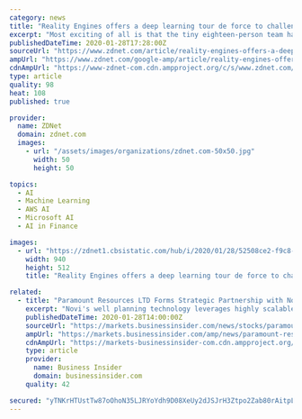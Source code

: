 ```yaml
---
category: news
title: "Reality Engines offers a deep learning tour de force to challenge Amazon et al in Enterprise AI"
excerpt: "Most exciting of all is that the tiny eighteen-person team has some very novel takes on deep learning forms of AI, the product of seasoned vets in machine learning technology and products. This is no me-too chat bot service, it would appear. Founders include Bindu Reddy, who was previously head of \"AI Verticals\" for Amazon's AWS. The company ..."
publishedDateTime: 2020-01-28T17:28:00Z
sourceUrl: "https://www.zdnet.com/article/reality-engines-offers-a-deep-learning-tour-de-force-to-challenge-amazon-et-al-in-enterprise-ai/"
ampUrl: "https://www.zdnet.com/google-amp/article/reality-engines-offers-a-deep-learning-tour-de-force-to-challenge-amazon-et-al-in-enterprise-ai/"
cdnAmpUrl: "https://www-zdnet-com.cdn.ampproject.org/c/s/www.zdnet.com/google-amp/article/reality-engines-offers-a-deep-learning-tour-de-force-to-challenge-amazon-et-al-in-enterprise-ai/"
type: article
quality: 98
heat: 108
published: true

provider:
  name: ZDNet
  domain: zdnet.com
  images:
    - url: "/assets/images/organizations/zdnet.com-50x50.jpg"
      width: 50
      height: 50

topics:
  - AI
  - Machine Learning
  - AWS AI
  - Microsoft AI
  - AI in Finance

images:
  - url: "https://zdnet1.cbsistatic.com/hub/i/2020/01/28/52508ce2-f9c8-402a-b6b2-8a1250faa0f2/binduheadshot6.jpg"
    width: 940
    height: 512
    title: "Reality Engines offers a deep learning tour de force to challenge Amazon et al in Enterprise AI"

related:
  - title: "Paramount Resources LTD Forms Strategic Partnership with Novi Labs to Integrate Machine Learning into Well Planning Workflows"
    excerpt: "Novi's well planning technology leverages highly scalable machine learning algorithms, and a wide variety of economic inputs to automate predictions for planned or producing wells. This gives well planning and engineering teams unprecedented capabilities to model capital allocation and select the ideal parameters that produce optimal production ..."
    publishedDateTime: 2020-01-28T14:00:00Z
    sourceUrl: "https://markets.businessinsider.com/news/stocks/paramount-resources-ltd-forms-strategic-partnership-with-novi-labs-to-integrate-machine-learning-into-well-planning-workflows-1028851306"
    ampUrl: "https://markets.businessinsider.com/amp/news/paramount-resources-ltd-forms-strategic-partnership-with-novi-labs-to-integrate-machine-learning-into-well-planning-workflows-1028851306"
    cdnAmpUrl: "https://markets-businessinsider-com.cdn.ampproject.org/c/s/markets.businessinsider.com/amp/news/paramount-resources-ltd-forms-strategic-partnership-with-novi-labs-to-integrate-machine-learning-into-well-planning-workflows-1028851306"
    type: article
    provider:
      name: Business Insider
      domain: businessinsider.com
    quality: 42

secured: "yTNKrHTUstTw87oOhoN35LJRYoYdh9D08XeUy2dJSJrH3Ztpo2Zab80rAitpLYP14YERKZp4An5QYD6f72tt/9ttmXWUHG5XVMivTdbF+WaX+CwACHqaOURSsVzmrZwppCN24KcMDUQC6va0IuONcIrNkw4u2+enP/nKptTEWjgt/T9ChTbOIpTdrSMSGlzCROPkE68NkOoB7ri7g3qiEwCXIgUrt++vZh34wMTYcQwU22cNsrhw7a5UsDhEbFrjm5ISH1GKGkb9qihoXpVWHfNe5hKLombgE5Vt87DK6SILcB5EgvAYy/OjajNwNtJFjPx7QzvBgmExA9MAc/wHBCu4NrR9aOl8oYdNLfpEMeK88bT0XmWAqKW9xRC5p8w9ggN93Ju+G2C0t7nhrQGzLA7H1sxE64QxGF1SHOdJNxH4rK/qt+gYpn2xXbaIA1I3dxF+/zE+iaLA7hpz+k8aef16o884NWNOB4h3yZDJZic=;85Ckj/IRIGGiF3MxntOhaA=="
---
```


